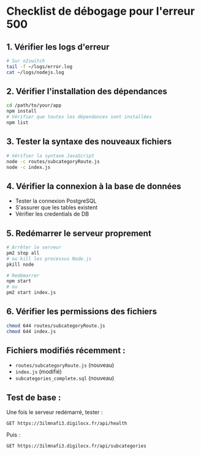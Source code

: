 # Checklist de débogage pour l'erreur 500

## 1. Vérifier les logs d'erreur
```bash
# Sur o2switch
tail -f ~/logs/error.log
cat ~/logs/nodejs.log
```

## 2. Vérifier l'installation des dépendances
```bash
cd /path/to/your/app
npm install
# Vérifier que toutes les dépendances sont installées
npm list
```

## 3. Tester la syntaxe des nouveaux fichiers
```bash
# Vérifier la syntaxe JavaScript
node -c routes/subcategoryRoute.js
node -c index.js
```

## 4. Vérifier la connexion à la base de données
- Tester la connexion PostgreSQL
- S'assurer que les tables existent
- Vérifier les credentials de DB

## 5. Redémarrer le serveur proprement
```bash
# Arrêter le serveur
pm2 stop all
# ou kill les processus Node.js
pkill node

# Redémarrer
npm start
# ou
pm2 start index.js
```

## 6. Vérifier les permissions des fichiers
```bash
chmod 644 routes/subcategoryRoute.js
chmod 644 index.js
```

## Fichiers modifiés récemment :
- `routes/subcategoryRoute.js` (nouveau)
- `index.js` (modifié)
- `subcategories_complete.sql` (nouveau)

## Test de base :
Une fois le serveur redémarré, tester :
```
GET https://3ilmnafi3.digilocx.fr/api/health
```
Puis :
```
GET https://3ilmnafi3.digilocx.fr/api/subcategories
```
